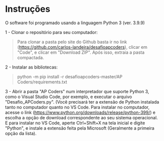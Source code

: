 # Instruções

O software foi programado usando a linguagem Python 3 (ver. 3.9.9)

1 - Clonar o repositório para seu computador:
 > Para clonar a pasta pelo site do Github basta ir no link (https://github.com/carlos-landeira/desafioapcoders), clicar em "Code", e clicar em "Download ZIP". Após isso, extraia  a pasta compactada. 

2 - Instalar as bibliotecas:
  > python -m pip install -r desafioapcoders-master/AP Coders/requirements.txt

3 - Abrir a pasta "AP Coders" num interpretador que suporte Python 3, como o Visual Studio Code, por exemplo, e executar o arquivo "Desafio_APCoders.py". (Você precisará ter a extensão de Python instalada tanto no computador quanto no VS Code. Para instalar no computador, acesse o link (https://www.python.org/downloads/release/python-399/) e escolha a opção de download correspondente ao seu sistema operacional. E para instalar no VS Code, aperte Ctrl+Shift+X na tela inicial e digite "Python", e instale a extensão feita pela Microsoft (Geralmente a primeira opção da lista).
